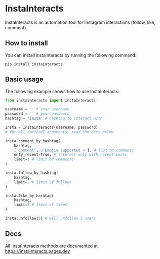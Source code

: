 # InstaInteracts
InstaInteracts is an automation tool for Instagram interactions (follow, like, comment).

## How to install
You can install instainteracts by running the following command:
```
pip install instainteracts
```

## Basic usage
The following example shows how to use InstaInteracts:
```py
from instainteracts import InstaInteracts

username = '' # your username
password = '' # your password
hashtag = 'insta' # hashtag to interact with

insta = InstaInteracts(username, password)
# for all optional arguments, read the docs below

insta.comment_by_hashtag(
    hashtag,
    ['Comment', u'Emojis supported 🔥'], # list of comments
    only_recent=True, # interact only with recent posts
    limit=1 # limit of comments
)

insta.follow_by_hashtag(
    hashtag,
    limit=2 # limit of follows
)

insta.like_by_hashtag(
    hashtag,
    limit=3 # limit of likes
)

insta.unfollow(5) # will unfollow 5 users
```

## Docs
All InstaInteracts methods are documented at https://instainteracts.pages.dev